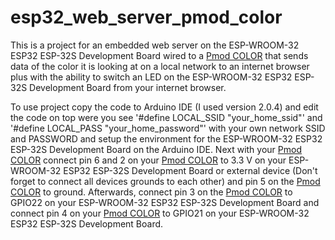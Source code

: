 # esp32_web_server_pmod_color

This is a project for an embedded web server on the ESP-WROOM-32 ESP32 ESP-32S Development Board wired to a <a href="https://digilent.com/reference/pmod/pmodcolor/start">Pmod COLOR<a> that sends data of the color it is looking at on a local network to an internet browser plus with the ability to switch an LED on the ESP-WROOM-32 ESP32 ESP-32S Development Board from your internet browser.

To use project copy the code to Arduino IDE (I used version 2.0.4) and edit the code on top were you see '#define LOCAL_SSID "your_home_ssid"' and '#define LOCAL_PASS "your_home_password"' with your own network SSID and PASSWORD and setup the environment for the ESP-WROOM-32 ESP32 ESP-32S Development Board on the Arduino IDE. Next with your <a href="https://digilent.com/reference/pmod/pmodcolor/start">Pmod COLOR<a> connect pin 6 and 2 on your <a href="https://digilent.com/reference/pmod/pmodcolor/start">Pmod COLOR<a> to 3.3 V on your ESP-WROOM-32 ESP32 ESP-32S Development Board or external device (Don't forget to connect all devices grounds to each other) and pin 5 on the <a href="https://digilent.com/reference/pmod/pmodcolor/start">Pmod COLOR<a> to ground. Afterwards, connect pin 3 on the <a href="https://digilent.com/reference/pmod/pmodcolor/start">Pmod COLOR<a> to GPIO22 on your ESP-WROOM-32 ESP32 ESP-32S Development Board and connect pin 4 on your <a href="https://digilent.com/reference/pmod/pmodcolor/start">Pmod COLOR<a> to GPIO21 on your ESP-WROOM-32 ESP32 ESP-32S Development Board.
